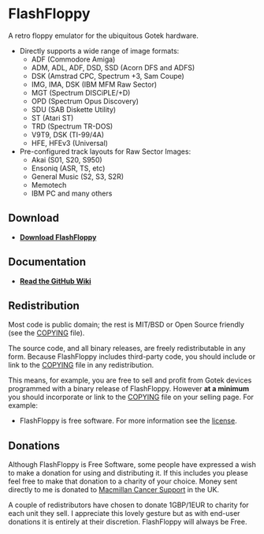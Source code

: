 # FlashFloppy

A retro floppy emulator for the ubiquitous Gotek hardware.
- Directly supports a wide range of image formats:
  - ADF (Commodore Amiga)
  - ADM, ADL, ADF, DSD, SSD (Acorn DFS and ADFS)
  - DSK (Amstrad CPC, Spectrum +3, Sam Coupe)
  - IMG, IMA, DSK (IBM MFM Raw Sector)
  - MGT (Spectrum DISCiPLE/+D)
  - OPD (Spectrum Opus Discovery)
  - SDU (SAB Diskette Utility)
  - ST (Atari ST)
  - TRD (Spectrum TR-DOS)
  - V9T9, DSK (TI-99/4A)
  - HFE, HFEv3 (Universal)
- Pre-configured track layouts for Raw Sector Images:
  - Akai (S01, S20, S950)
  - Ensoniq (ASR, TS, etc)
  - General Music (S2, S3, S2R)
  - Memotech
  - IBM PC and many others

## Download
- [**Download FlashFloppy**](https://github.com/keirf/FlashFloppy/wiki/Downloads)

## Documentation
- [**Read the GitHub Wiki**](https://github.com/keirf/FlashFloppy/wiki)

## Redistribution

Most code is public domain; the rest is MIT/BSD or Open Source friendly
(see the [COPYING](COPYING) file).

The source code, and all binary releases, are freely redistributable
in any form. Because FlashFloppy includes third-party code, you should
include or link to the [COPYING](COPYING) file in any redistribution.

This means, for example, you are free to sell and profit from Gotek
devices programmed with a binary release of FlashFloppy. However **at
a minimum** you should incorporate or link to the [COPYING](COPYING)
file on your selling page. For example:
- FlashFloppy is free software. For more information see the
  [license](COPYING).

## Donations

Although FlashFloppy is Free Software, some people have expressed a
wish to make a donation for using and distributing it. If this
includes you please feel free to make that donation to a charity of your
choice. Money sent directly to me is donated to
[Macmillan Cancer Support](https://www.macmillan.org.uk/donate)
in the UK.

A couple of redistributors have chosen to donate 1GBP/1EUR to charity
for each unit they sell. I appreciate this lovely gesture but as with
end-user donations it is entirely at their discretion. FlashFloppy
will always be Free.
